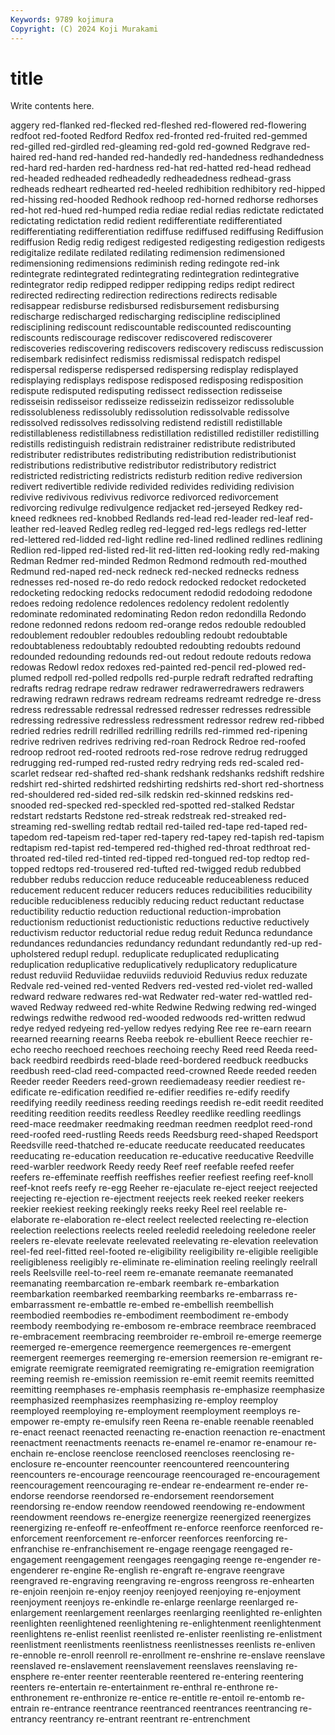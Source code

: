 ```yaml
---
Keywords: 9789 kojimura
Copyright: (C) 2024 Koji Murakami
---
```


# title

Write contents here.



aggery red-flanked
red-flecked red-fleshed red-flowered red-flowering redfoot red-footed Redford Redfox red-fronted red-fruited
red-gemmed red-gilled red-girdled red-gleaming red-gold red-gowned Redgrave red-haired red-hand red-handed
red-handedly red-handedness redhandedness red-hard red-harden red-hardness red-hat red-hatted red-head redhead
red-headed redheaded redheadedly redheadedness redhead-grass redheads redheart redhearted red-heeled redhibition
redhibitory red-hipped red-hissing red-hooded Redhook redhoop red-horned redhorse redhorses red-hot
red-hued red-humped redia rediae redial redias redictate redictated redictating redictation
redid redient redifferentiate redifferentiated redifferentiating redifferentiation rediffuse rediffused rediffusing Rediffusion
rediffusion Redig redig redigest redigested redigesting redigestion redigests redigitalize redilate
redilated redilating redimension redimensioned redimensioning redimensions rediminish reding redingote red-ink
redintegrate redintegrated redintegrating redintegration redintegrative redintegrator redip redipped redipper redipping
redips redipt redirect redirected redirecting redirection redirections redirects redisable redisappear
redisburse redisbursed redisbursement redisbursing redischarge redischarged redischarging rediscipline redisciplined redisciplining
rediscount rediscountable rediscounted rediscounting rediscounts rediscourage rediscover rediscovered rediscoverer rediscoveries
rediscovering rediscovers rediscovery rediscuss rediscussion redisembark redisinfect redismiss redismissal redispatch
redispel redispersal redisperse redispersed redispersing redisplay redisplayed redisplaying redisplays redispose
redisposed redisposing redisposition redispute redisputed redisputing redissect redissection redisseise redisseisin
redisseisor redisseize redisseizin redisseizor redissoluble redissolubleness redissolubly redissolution redissolvable redissolve
redissolved redissolves redissolving redistend redistill redistillable redistillableness redistillabness redistillation redistilled
redistiller redistilling redistills redistinguish redistrain redistrainer redistribute redistributed redistributer redistributes
redistributing redistribution redistributionist redistributions redistributive redistributor redistributory redistrict redistricted redistricting
redistricts redisturb redition redive rediversion redivert redivertible redivide redivided redivides
redividing redivision redivive redivivous redivivus redivorce redivorced redivorcement redivorcing redivulge
redivulgence redjacket red-jerseyed Redkey red-kneed redknees red-knobbed Redlands red-lead red-leader
red-leaf red-leather red-leaved Redleg redleg red-legged red-legs redlegs red-letter red-lettered
red-lidded red-light redline red-lined redlined redlines redlining Redlion red-lipped red-listed
red-lit red-litten red-looking redly red-making Redman Redmer red-minded Redmon Redmond
redmouth red-mouthed Redmund red-naped red-neck redneck red-necked rednecks redness rednesses
red-nosed re-do redo redock redocked redocket redocketed redocketing redocking redocks
redocument redodid redodoing redodone redoes redoing redolence redolences redolency redolent
redolently redominate redominated redominating Redon redon redondilla Redondo redone redonned
redons redoom red-orange redos redouble redoubled redoublement redoubler redoubles redoubling
redoubt redoubtable redoubtableness redoubtably redoubted redoubting redoubts redound redounded redounding
redounds red-out redout redoute redouts redowa redowas Redowl redox redoxes
red-painted red-pencil red-plowed red-plumed redpoll red-polled redpolls red-purple redraft redrafted
redrafting redrafts redrag redrape redraw redrawer redrawerredrawers redrawers redrawing redrawn
redraws redream redreams redreamt redredge re-dress redress redressable redressal redressed
redresser redresses redressible redressing redressive redressless redressment redressor redrew red-ribbed
redried redries redrill redrilled redrilling redrills red-rimmed red-ripening redrive redriven
redrives redriving red-roan Redrock Redroe red-roofed redroop redroot red-rooted redroots
red-rose redrove redrug redrugged redrugging red-rumped red-rusted redry redrying reds
red-scaled red-scarlet redsear red-shafted red-shank redshank redshanks redshift redshire redshirt
red-shirted redshirted redshirting redshirts red-short red-shortness red-shouldered red-sided red-silk redskin
red-skinned redskins red-snooded red-specked red-speckled red-spotted red-stalked Redstar redstart redstarts
Redstone red-streak redstreak red-streaked red-streaming red-swelling redtab redtail red-tailed red-tape
red-taped red-tapedom red-tapeism red-taper red-tapery red-tapey red-tapish red-tapism redtapism red-tapist
red-tempered red-thighed red-throat redthroat red-throated red-tiled red-tinted red-tipped red-tongued red-top
redtop red-topped redtops red-trousered red-tufted red-twigged redub redubbed redubber redubs
reduccion reduce reduceable reduceableness reduced reducement reducent reducer reducers reduces
reducibilities reducibility reducible reducibleness reducibly reducing reduct reductant reductase reductibility
reductio reduction reductional reduction-improbation reductionism reductionist reductionistic reductions reductive reductively
reductivism reductor reductorial redue redug reduit Redunca redundance redundances redundancies
redundancy redundant redundantly red-up red-upholstered redupl redupl. reduplicate reduplicated reduplicating
reduplication reduplicative reduplicatively reduplicatory reduplicature redust reduviid Reduviidae reduviids reduvioid
Reduvius redux reduzate Redvale red-veined red-vented Redvers red-vested red-violet red-walled
redward redware redwares red-wat Redwater red-water red-wattled red-waved Redway redweed
red-white Redwine Redwing redwing red-winged redwings redwithe redwood red-wooded redwoods
red-written redwud redye redyed redyeing red-yellow redyes redying Ree ree
re-earn reearn reearned reearning reearns Reeba reebok re-ebullient Reece reechier
re-echo reecho reechoed reechoes reechoing reechy Reed reed Reeda reed-back
reedbird reedbirds reed-blade reed-bordered reedbuck reedbucks reedbush reed-clad reed-compacted reed-crowned
Reede reeded reeden Reeder reeder Reeders reed-grown reediemadeasy reedier reediest
re-edificate re-edification reedified re-edifier reedifies re-edify reedify reedifying reedily reediness
reeding reedings reedish re-edit reedit reedited reediting reedition reedits reedless
Reedley reedlike reedling reedlings reed-mace reedmaker reedmaking reedman reedmen reedplot
reed-rond reed-roofed reed-rustling Reeds reeds Reedsburg reed-shaped Reedsport Reedsville reed-thatched
re-educate reeducate reeducated reeducates reeducating re-education reeducation re-educative reeducative Reedville
reed-warbler reedwork Reedy reedy Reef reef reefable reefed reefer reefers
re-effeminate reeffish reeffishes reefier reefiest reefing reef-knoll reef-knot reefs reefy
re-egg Reeher re-ejaculate re-eject reeject reejected reejecting re-ejection re-ejectment reejects
reek reeked reeker reekers reekier reekiest reeking reekingly reeks reeky
Reel reel reelable re-elaborate re-elaboration re-elect reelect reelected reelecting re-election
reelection reelections reelects reeled reeledid reeledoing reeledone reeler reelers re-elevate
reelevate reelevated reelevating re-elevation reelevation reel-fed reel-fitted reel-footed re-eligibility reeligibility
re-eligible reeligible reeligibleness reeligibly re-eliminate re-elimination reeling reelingly reelrall reels
Reelsville reel-to-reel reem re-emanate reemanate reemanated reemanating reembarcation re-embark reembark
re-embarkation reembarkation reembarked reembarking reembarks re-embarrass re-embarrassment re-embattle re-embed re-embellish
reembellish reembodied reembodies re-embodiment reembodiment re-embody reembody reembodying re-embosom re-embrace
reembrace reembraced re-embracement reembracing reembroider re-embroil re-emerge reemerge reemerged re-emergence
reemergence reemergences re-emergent reemergent reemerges reemerging re-emersion reemersion re-emigrant re-emigrate
reemigrate reemigrated reemigrating re-emigration reemigration reeming reemish re-emission reemission re-emit
reemit reemits reemitted reemitting reemphases re-emphasis reemphasis re-emphasize reemphasize reemphasized
reemphasizes reemphasizing re-employ reemploy reemployed reemploying re-employment reemployment reemploys re-empower
re-empty re-emulsify reen Reena re-enable reenable reenabled re-enact reenact reenacted
reenacting re-enaction reenaction re-enactment reenactment reenactments reenacts re-enamel re-enamor re-enamour
re-enchain re-enclose reenclose reenclosed reencloses reenclosing re-enclosure re-encounter reencounter reencountered
reencountering reencounters re-encourage reencourage reencouraged re-encouragement reencouragement reencouraging re-endear re-endearment
re-ender re-endorse reendorse reendorsed re-endorsement reendorsement reendorsing re-endow reendow reendowed
reendowing re-endowment reendowment reendows re-energize reenergize reenergized reenergizes reenergizing re-enfeoff
re-enfeoffment re-enforce reenforce reenforced re-enforcement reenforcement re-enforcer reenforces reenforcing re-enfranchise
re-enfranchisement re-engage reengage reengaged re-engagement reengagement reengages reengaging reenge re-engender
re-engenderer re-engine Re-english re-engraft re-engrave reengrave reengraved re-engraving reengraving re-engross
reengross re-enhearten re-enjoin reenjoin re-enjoy reenjoy reenjoyed reenjoying re-enjoyment reenjoyment
reenjoys re-enkindle re-enlarge reenlarge reenlarged re-enlargement reenlargement reenlarges reenlarging reenlighted
re-enlighten reenlighten reenlightened reenlightening re-enlightenment reenlightenment reenlightens re-enlist reenlist reenlisted
re-enlister reenlisting re-enlistment reenlistment reenlistments reenlistness reenlistnesses reenlists re-enliven re-ennoble
re-enroll reenroll re-enrollment re-enshrine re-enslave reenslave reenslaved re-enslavement reenslavement reenslaves
reenslaving re-ensphere re-enter reenter reenterable reentered re-entering reentering reenters re-entertain
re-entertainment re-enthral re-enthrone re-enthronement re-enthronize re-entice re-entitle re-entoil re-entomb re-entrain
re-entrance reentrance reentranced reentrances reentrancing re-entrancy reentrancy re-entrant reentrant re-entrenchment
